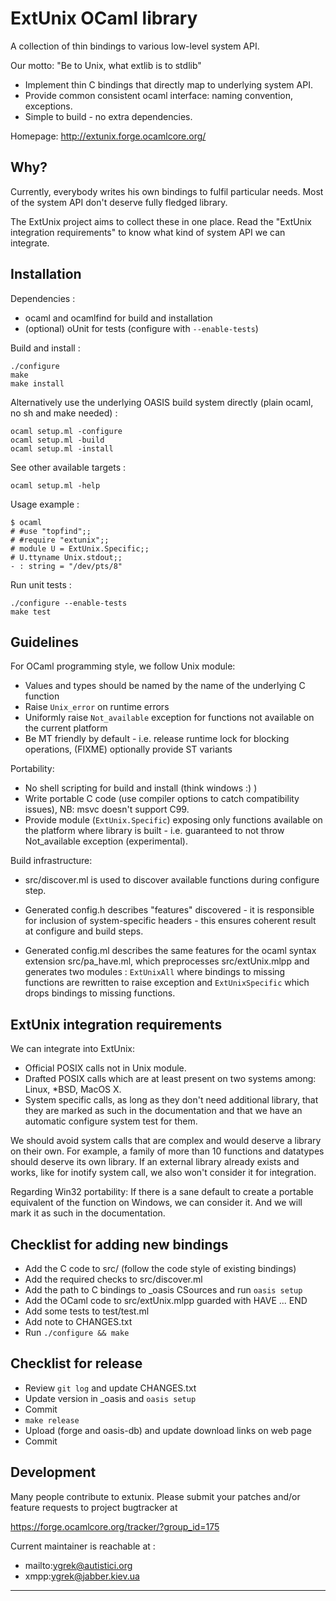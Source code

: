 
ExtUnix OCaml library
=====================

A collection of thin bindings to various low-level system API.

Our motto: "Be to Unix, what extlib is to stdlib"

 * Implement thin C bindings that directly map to underlying system API.
 * Provide common consistent ocaml interface: naming convention, exceptions.
 * Simple to build - no extra dependencies.

Homepage: http://extunix.forge.ocamlcore.org/

Why?
----

Currently, everybody writes his own bindings to fulfil particular needs. Most
of the system API don't deserve fully fledged library.

The ExtUnix project aims to collect these in one place. Read the "ExtUnix
integration requirements" to know what kind of system API we can integrate.

Installation
------------

Dependencies :
  * ocaml and ocamlfind for build and installation
  * (optional) oUnit for tests (configure with `--enable-tests`)

Build and install :

    ./configure
    make
    make install

Alternatively use the underlying OASIS build system directly (plain ocaml,
no sh and make needed) :

    ocaml setup.ml -configure
    ocaml setup.ml -build
    ocaml setup.ml -install

See other available targets :

    ocaml setup.ml -help

Usage example :

    $ ocaml
    # #use "topfind";;
    # #require "extunix";;
    # module U = ExtUnix.Specific;;
    # U.ttyname Unix.stdout;;
    - : string = "/dev/pts/8"

Run unit tests :

    ./configure --enable-tests
    make test

Guidelines
----------

For OCaml programming style, we follow Unix module:
* Values and types should be named by the name of the underlying C function
* Raise `Unix_error` on runtime errors
* Uniformly raise `Not_available` exception for functions not available on the
  current platform
* Be MT friendly by default - i.e. release runtime lock for blocking
  operations, (FIXME) optionally provide ST variants

Portability: 
* No shell scripting for build and install (think windows :) )
* Write portable C code (use compiler options to catch compatibility issues),
  NB: msvc doesn't support C99.
* Provide module (`ExtUnix.Specific`) exposing only functions available on the
  platform where library is built - i.e. guaranteed to not throw
  Not_available exception (experimental).

Build infrastructure:
* src/discover.ml is used to discover available functions during configure
  step.

* Generated config.h describes "features" discovered - it is responsible for
  inclusion of system-specific headers - this ensures coherent result at
  configure and build steps.

* Generated config.ml describes the same features for the ocaml syntax
  extension src/pa_have.ml, which preprocesses src/extUnix.mlpp and generates
  two modules : `ExtUnixAll` where bindings to missing functions are rewritten
  to raise exception and `ExtUnixSpecific` which drops bindings to missing
  functions.

ExtUnix integration requirements
--------------------------------

We can integrate into ExtUnix:
  * Official POSIX calls not in Unix module.
  * Drafted POSIX calls which are at least present on two systems among:
    Linux, *BSD, MacOS X.
  * System specific calls, as long as they don't need additional library,
    that they are marked as such in the documentation and that we have an
    automatic configure system test for them.

We should avoid system calls that are complex and would deserve a library on
their own. For example, a family of more than 10 functions and datatypes should
deserve its own library. If an external library already exists and works, like
for inotify system call, we also won't consider it for integration.

Regarding Win32 portability:
If there is a sane default to create a portable equivalent of the function on
Windows, we can consider it. And we will mark it as such in the documentation.

Checklist for adding new bindings
---------------------------------

* Add the C code to src/ (follow the code style of existing bindings)
* Add the required checks to src/discover.ml
* Add the path to C bindings to _oasis CSources and run `oasis setup`
* Add the OCaml code to src/extUnix.mlpp guarded with HAVE ... END
* Add some tests to test/test.ml
* Add note to CHANGES.txt
* Run `./configure && make`

Checklist for release
---------------------

* Review `git log` and update CHANGES.txt
* Update version in _oasis and `oasis setup`
* Commit
* `make release`
* Upload (forge and oasis-db) and update download links on web page
* Commit

Development
-----------

Many people contribute to extunix. Please submit your patches and/or feature requests
to project bugtracker at

  https://forge.ocamlcore.org/tracker/?group_id=175

Current maintainer is reachable at :

  * mailto:ygrek@autistici.org
  * xmpp:ygrek@jabber.kiev.ua

----
